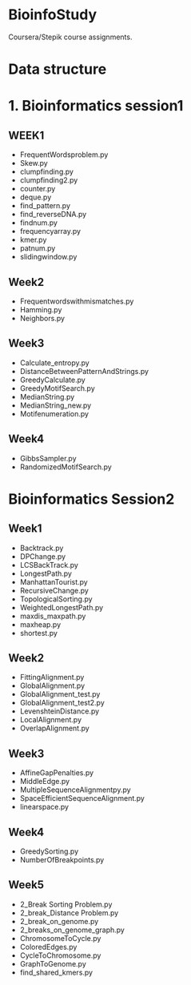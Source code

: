 # BioinfoStudy

Coursera/Stepik course assignments.
# Data structure



# 1. Bioinformatics session1 
## WEEK1
- FrequentWordsproblem.py
- Skew.py
- clumpfinding.py
- clumpfinding2.py
- counter.py
- deque.py
- find_pattern.py
- find_reverseDNA.py
- findnum.py
- frequencyarray.py
- kmer.py
- patnum.py
- slidingwindow.py

## Week2
- Frequentwordswithmismatches.py
- Hamming.py
- Neighbors.py

## Week3
- Calculate_entropy.py
- DistanceBetweenPatternAndStrings.py
- GreedyCalculate.py
- GreedyMotifSearch.py
- MedianString.py
- MedianString_new.py
- Motifenumeration.py

## Week4
- GibbsSampler.py
- RandomizedMotifSearch.py

# Bioinformatics Session2
## Week1
- Backtrack.py
- DPChange.py
- LCSBackTrack.py
- LongestPath.py
- ManhattanTourist.py
- RecursiveChange.py
- TopologicalSorting.py
- WeightedLongestPath.py
- maxdis_maxpath.py
- maxheap.py
- shortest.py

## Week2
- FittingAlignment.py
- GlobalAlignment.py
- GlobalAlignment_test.py
- GlobalAlignment_test2.py
- LevenshteinDistance.py
- LocalAlignment.py
- OverlapAlignment.py

## Week3
- AffineGapPenalties.py
- MiddleEdge.py
- MultipleSequenceAlignmentpy.py
- SpaceEfficientSequenceAlignment.py
- linearspace.py

## Week4
- GreedySorting.py
- NumberOfBreakpoints.py

## Week5
- 2_Break Sorting Problem.py
- 2_break_Distance Problem.py
- 2_break_on_genome.py
- 2_breaks_on_genome_graph.py
- ChromosomeToCycle.py
- ColoredEdges.py
- CycleToChromosome.py
- GraphToGenome.py
- find_shared_kmers.py
